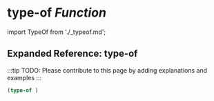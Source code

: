 # **type-of** *Function*

import TypeOf from './_typeof.md';

<TypeOf />

## Expanded Reference: type-of

:::tip
TODO: Please contribute to this page by adding explanations and examples
:::

```lisp
(type-of )
```
